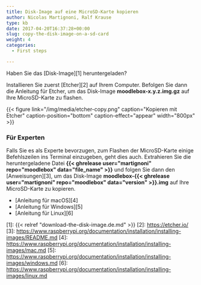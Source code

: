 ```yaml
---
title: Disk-Image auf eine MicroSD-Karte kopieren
author: Nicolas Martignoni, Ralf Krause
type: kb
date: 2017-04-20T16:37:28+00:00
slug: copy-the-disk-image-on-a-sd-card
weight: 4
categories:
  - First steps

---
```

Haben Sie das [Disk-Image][1] heruntergeladen?

Installieren Sie zuerst [Etcher][2] auf Ihrem Computer. Befolgen Sie dann die Anleitung für Etcher, um das Disk-Image __moodlebox-x.y.z.img.gz__ auf Ihre MicroSD-Karte zu flashen.

{{< figure link="/img/media/etcher-copy.png" caption="Kopieren mit Etcher" caption-position="bottom" caption-effect="appear" width="800px" >}}


### Für Experten

Falls Sie es als Experte bevorzugen, zum Flashen der MicroSD-Karte einige Befehlszeilen ins Terminal einzugeben, geht dies auch. Extrahieren Sie die heruntergeladene Datei __{{< ghrelease user="martignoni" repo="moodlebox" data="file_name" >}}__ und folgen Sie dann den [Anweisungen][3], um das Disk-Image __moodlebox-{{< ghrelease user="martignoni" repo="moodlebox" data="version" >}}.img__ auf Ihre MicroSD-Karte zu kopieren.

  * [Anleitung für macOS][4]
  * [Anleitung für Windows][5]
  * [Anleitung für Linux][6]


 [1]: {{< relref "download-the-disk-image.de.md" >}}
 [2]: https://etcher.io/
 [3]: https://www.raspberrypi.org/documentation/installation/installing-images/README.md
 [4]: https://www.raspberrypi.org/documentation/installation/installing-images/mac.md
 [5]: https://www.raspberrypi.org/documentation/installation/installing-images/windows.md
 [6]: https://www.raspberrypi.org/documentation/installation/installing-images/linux.md


